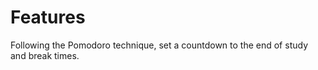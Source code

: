 # **Features**
Following the Pomodoro technique, set a countdown to the end of study and break times.
